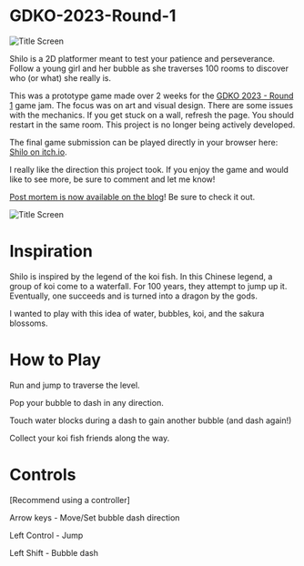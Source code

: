 # GDKO-2023-Round-1

![Title Screen](https://img.itch.zone/aW1hZ2UvMTg3NzAxMS8xMTAyNjgyNC5wbmc=/347x500/K9ycKl.png)

Shilo is a 2D platformer meant to test your patience and perseverance.  Follow a young girl and her bubble as she traverses 100 rooms to discover who (or what) she really is.

This was a prototype game made over 2 weeks for the [GDKO 2023 - Round 1](https://itch.io/jam/gdko-2023) game jam.  The focus was on art and visual design.  There are some issues with the mechanics.  If you get stuck on a wall, refresh the page.  You should restart in the same room.  This project is no longer being actively developed.

The final game submission can be played directly in your browser here: [Shilo on itch.io](https://mitchellopitz.itch.io/shilo).

I really like the direction this project took.  If you enjoy the game and would like to see more, be sure to comment and let me know!

[Post mortem is now available on the blog](https://gamedev.mitchellopitz.net/shilo-post-mortem/)!  Be sure to check it out.

![Title Screen](https://img.itch.zone/aW1hZ2UvMTg3NzAxMS8xMTAyNjgyNS5wbmc=/347x500/1VZdiE.png)

# Inspiration

Shilo is inspired by the legend of the koi fish.  In this Chinese legend, a group of koi come to a waterfall.  For 100 years, they attempt to jump up it.  Eventually, one succeeds and is turned into a dragon by the gods.

I wanted to play with this idea of water, bubbles, koi, and the sakura blossoms.

# How to Play

Run and jump to traverse the level.

Pop your bubble to dash in any direction.

Touch water blocks during a dash to gain another bubble (and dash again!)

Collect your koi fish friends along the way.

# Controls

[Recommend using a controller]

Arrow keys - Move/Set bubble dash direction

Left Control - Jump

Left Shift - Bubble dash
